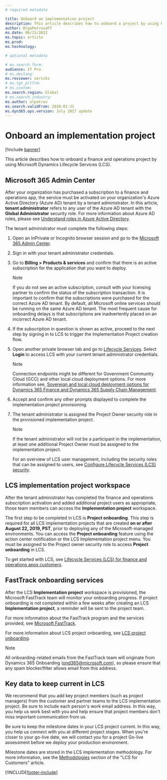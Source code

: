 ```yaml
---
# required metadata

title: Onboard an implementation project
description: This article describes how to onboard a project by using Microsoft Dynamics Lifecycle Services (LCS).
author: OlgaPetrovaFT
ms.date: 06/21/2022
ms.topic: article
ms.prod: 
ms.technology: 

# optional metadata

# ms.search.form:  
audience: IT Pro
# ms.devlang: 
ms.reviewer: sericks
# ms.tgt_pltfrm: 
# ms.custom: 
ms.search.region: Global
# ms.search.industry: 
ms.author: olpetrov
ms.search.validFrom: 2018-01-31
ms.dyn365.ops.version: July 2017 update
---
```


# Onboard an implementation project

[!include [banner](../../../finance/includes/banner.md)]

This article describes how to onboard a finance and operations project by using Microsoft Dynamics Lifecycle Services (LCS).

## Microsoft 365 Admin Center

After your organization has purchased a subscription to a finance and operations app, the service must be activated on your organization's Azure Active Directory (Azure AD) tenant by a tenant administrator. In this article, **tenant administrator** refers to any user of the Azure AD tenant with the **Global Administrator** security role. For more information about Azure AD roles, please see [Understand roles in Azure Active Directory](/azure/active-directory/roles/concept-understand-roles).

The tenant administrator must complete the following steps:

1. Open an InPrivate or Incognito browser session and go to the [Microsoft 365 Admin Center](https://admin.microsoft.com/).
2. Sign in with your tenant administrator credentials.
3. Go to **Billing > Products & services** and confirm that there is an active subscription for the application that you want to deploy. 
   > [!NOTE]
   > If you do not see an active subscription, consult with your licensing partner to confirm the status of the subscription transaction. It is important to confirm that the subscriptions were purchased for the correct Azure AD tenant.  By default, all Microsoft online services should be running on the same Azure AD tenant. The most frequent cause for onboarding delays is that subscriptions are inadvertently placed on an incorrect Azure AD tenant. 
4. If the subscription in question is shown as active, proceed to the next step by signing in to LCS to trigger the Implementation Project creation flow.
5. Open another private browser tab and go to [Lifecycle Services](https://lcs.dynamics.com). Select **Login** to access LCS with your current tenant administrator credentials.
   > [!NOTE]
   > Connection endpoints might be different for Government Community Cloud (GCC) and other local cloud deployment options. For more information see, [Sovereign and local cloud deployment options for Dynamics 365 Finance and Dynamics 365 Supply Chain Management](../deployment/deployment-options-geo.md).
7. Accept and confirm any other prompts displayed to complete the implementation project provisioning.
8. The tenant administrator is assigned the Project Owner security role in the provisioned implementation project.  
   > [!NOTE]
   > If the tenant administrator will not be a participant in the implementation, at least one additional Project Owner must be assigned to the implementation project.

   For an overview of LCS user management, including the security roles that can be assigned to users, see [Configure Lifecycle Services (LCS) security](../lifecycle-services/configure-lcs-security.md#configuring-project-security).

## LCS implementation project workspace

After the tenant administrator has completed the finance and operations subscription activation and added additional project users as appropriate, those team members can access the **Implementation project** workspace.

The first step to be completed in LCS is **Project onboarding**. This step is required for all LCS implementation projects that are created **on or after August 22, 2019, PST**, prior to deploying any of the Microsoft-managed environments. You can access the **Project onboarding** feature using the action center notification or the LCS Implementation project menu. You must be assigned to the Project owner security role to access **Project onboarding** in LCS.

To get started with LCS, see [Lifecycle Services (LCS) for finance and operations apps customers](../lifecycle-services/lcs-works-lcs.md). 

## FastTrack onboarding services

After the LCS **Implementation project** workspace is provisioned, the Microsoft FastTrack team will monitor your onboarding progress. If project onboarding is not completed within a few weeks after creating an LCS **Implementation project**, a reminder will be sent to the project team. 

For more information about the FastTrack program and the services provided, see [Microsoft FastTrack](/dynamics365/fasttrack/).

For more information about LCS project onboarding, see [LCS project onboarding](../lifecycle-services/project-onboarding.md).


> [!NOTE]
> All onboarding-related emails from the FastTrack team will originate from Dynamics 365 Onboarding (<ond365@microsoft.com>), so please ensure that any spam blocker/filter allows email from this address.


## Key data to keep current in LCS

We recommend that you add key project members (such as project managers) from the customer and partner teams to the LCS implementation project. Be sure to include each person's work email address. In this way, you help us work best with you and help ensure that project members don't miss important communication from us.

Be sure to keep the milestone dates in your LCS project current. In this way, you help us connect with you at different project stages. When you're closer to your go-live date, we will contact you for a project Go-live assessment before we deploy your production environment.

Milestone dates are stored in the LCS implementation methodology. For more information, see the [Methodologies](../lifecycle-services/lcs-works-lcs.md#methodologies) section of the "LCS for Customers" article.


[!INCLUDE[footer-include](../../../includes/footer-banner.md)]

